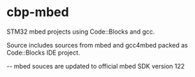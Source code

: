 # cbp-mbed
STM32 mbed projects using Code::Blocks and gcc.

Source includes sources from mbed and gcc4mbed packed as Code::Blocks IDE project. 

 -- mbed souces are updated to official mbed SDK version 122
 

